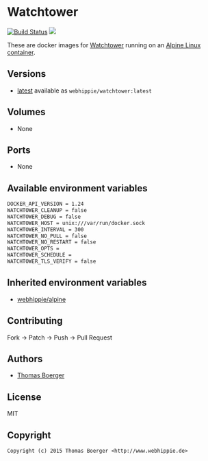 # Watchtower

[![Build Status](https://cloud.drone.io/api/badges/dockhippie/watchtower/status.svg)](https://cloud.drone.io/dockhippie/watchtower)
[![](https://images.microbadger.com/badges/image/webhippie/watchtower.svg)](https://microbadger.com/images/webhippie/watchtower "Get your own image badge on microbadger.com")

These are docker images for [Watchtower](https://github.com/containrrr/watchtower) running on an [Alpine Linux container](https://registry.hub.docker.com/u/webhippie/alpine/).


## Versions

* [latest](./latest) available as `webhippie/watchtower:latest`


## Volumes

* None


## Ports

* None


## Available environment variables

```bash
DOCKER_API_VERSION = 1.24
WATCHTOWER_CLEANUP = false
WATCHTOWER_DEBUG = false
WATCHTOWER_HOST = unix:///var/run/docker.sock
WATCHTOWER_INTERVAL = 300
WATCHTOWER_NO_PULL = false
WATCHTOWER_NO_RESTART = false
WATCHTOWER_OPTS =
WATCHTOWER_SCHEDULE =
WATCHTOWER_TLS_VERIFY = false
```


## Inherited environment variables

* [webhippie/alpine](https://github.com/dockhippie/alpine#available-environment-variables)


## Contributing

Fork -> Patch -> Push -> Pull Request


## Authors

* [Thomas Boerger](https://github.com/tboerger)


## License

MIT


## Copyright

```
Copyright (c) 2015 Thomas Boerger <http://www.webhippie.de>
```
